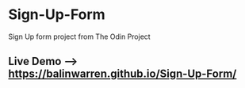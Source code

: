 # Sign-Up-Form
Sign Up form project from The Odin Project


## Live Demo --> https://balinwarren.github.io/Sign-Up-Form/
